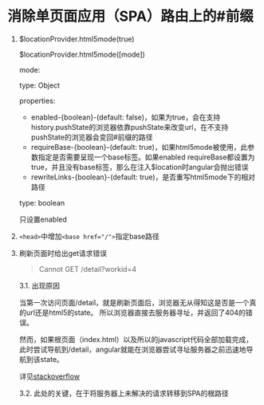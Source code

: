 # 消除单页面应用（SPA）路由上的#前缀

1. $locationProvider.html5mode(true)
    
    $locationProvider.html5mode([mode])
        
    mode: 
    
    type: Object
    
    properties:
        
    * enabled-{boolean}-(default: false)，如果为true，会在支持history.pushState的浏览器依靠pushState来改变url，在不支持pushState的浏览器会变回#前缀的路径
    * requireBase-{boolean}-(default: true)，如果html5mode被使用，此参数指定是否需要呈现一个base标签。如果enabled requireBase都设置为true，并且没有base标签，那么在注入$location时angular会抛出错误
    * rewriteLinks-{boolean}-(default: true)，是否重写html5mode下的相对路径
    
    type: boolean
    
    只设置enabled
    
2. `<head>`中增加`<base href="/">`指定base路径

3. 刷新页面时给出get请求错误

    > Cannot GET /detail?workid=4
    
    3.1. 出现原因
    
    当第一次访问页面/detail，就是刷新页面后，浏览器无从得知这是否是一个真的url还是html5的state。
    所以浏览器直接去服务器寻址，并返回了404的错误。
    
    然而，如果根页面（index.html）以及所以的javascript代码全部加载完成，此时尝试导航到/detail，angular就能在浏览器尝试寻址服务器之前迅速地导航到该state。
    
    详见[stackoverflow](http://stackoverflow.com/questions/16569841/reloading-the-page-gives-wrong-get-request-with-angularjs-html5-mode)
    
    3.2. 此处的关键，在于将服务器上未解决的请求转移到SPA的根路径